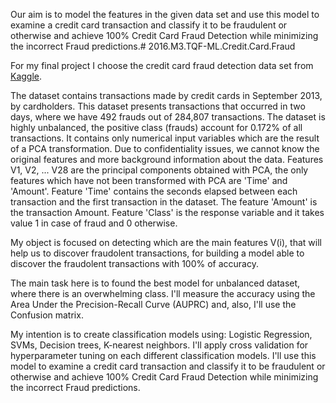 Our aim is to model the features in the given data set and use this model to examine a credit card transaction and classify it to be fraudulent or otherwise and achieve 100% Credit Card Fraud Detection while minimizing the incorrect Fraud predictions.# 2016.M3.TQF-ML.Credit.Card.Fraud

For my final project I choose the credit card fraud detection data set from [Kaggle](https://www.kaggle.com/dalpozz/creditcardfraud).

The dataset contains transactions made by credit cards in September 2013, by cardholders. This dataset presents transactions that occurred in two days, where we have 492 frauds out of 284,807 transactions. The dataset is highly unbalanced, the positive class (frauds) account for 0.172% of all transactions.
It contains only numerical input variables which are the result of a PCA transformation. Due to confidentiality issues, we cannot know the original features and more background information about the data. Features V1, V2, ... V28 are the principal components obtained with PCA, the only features which have not been transformed with PCA are 'Time' and 'Amount'. Feature 'Time' contains the seconds elapsed between each transaction and the first transaction in the dataset. The feature 'Amount' is the transaction Amount. Feature 'Class' is the response variable and it takes value 1 in case of fraud and 0 otherwise. 

My object is focused on detecting which are the main features V(i), that will help us to discover fraudolent transactions, for building a model able to discover the fraudolent transactions with 100% of accuracy. 

The main task here is to found the best model for unbalanced dataset, where there is an overwhelming class.
I'll measure the accuracy using the Area Under the Precision-Recall Curve (AUPRC) and, also, I'll use the Confusion matrix.

My intention is to create classification models using: Logistic Regression, SVMs, Decision trees, K-nearest neighbors. I'll apply cross validation for hyperparameter tuning on each different classification models. I'll use this model to examine a credit card transaction and classify it to be fraudulent or otherwise and achieve 100% Credit Card Fraud Detection while minimizing the incorrect Fraud predictions.
